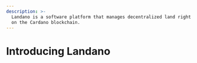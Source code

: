 ```yaml
---
description: >-
  Landano is a software platform that manages decentralized land right records
  on the Cardano blockchain.
---
```


# Introducing Landano

